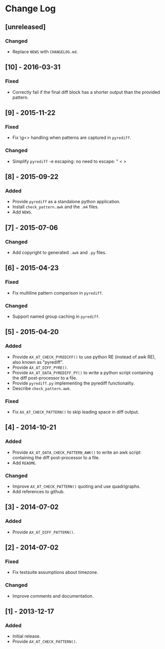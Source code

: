# Change Log

## [unreleased]
### Changed
- Replace `NEWS` with `CHANGELOG.md`.

## [10] - 2016-03-31
### Fixed
- Correctly fail if the final diff block has a shorter output than
the provided pattern.

## [9] - 2015-11-22
### Fixed
- Fix \g<> handling when patterns are captured in `pyrediff`.
### Changed
- Simplify `pyrediff` -e escaping: no need to escape: " < >

## [8] - 2015-09-22
### Added
- Provide `pyrediff` as a standalone python application.
- Install `check_pattern.awk` and the `.m4` files.
- Add `NEWS`.

## [7] - 2015-07-06
### Changed
- Add copyright to generated `.awk` and `.py` files.

## [6] - 2015-04-23
### Fixed
- Fix multiline pattern comparison in `pyrediff`.
### Changed
- Support named group caching in `pyrediff`.

## [5] - 2015-04-20
### Added
- Provide `AX_AT_CHECK_PYREDIFF()` to use python RE (instead of awk RE),
also known as "pyrediff".
- Provide `AX_AT_DIFF_PYRE()`.
- Provide `AX_AT_DATA_PYREDIFF_PY()` to write a python script
containing the diff post-processor to a file.
- Provide `pyrediff.py` implementing the pyrediff functionality.
- Describe `check_pattern.awk`.
### Fixed
- Fix `AX_AT_CHECK_PATTERN()` to skip leading space in diff output.

## [4] - 2014-10-21
### Added
- Provide `AX_AT_DATA_CHECK_PATTERN_AWK()` to write an awk script
containing the diff post-processor to a file.
- Add `README`.
### Changed
- Improve `AX_AT_CHECK_PATTERN()` quoting and use quadrigraphs.
- Add references to github.

## [3] - 2014-07-02
### Added
- Provide `AX_AT_DIFF_PATTERN()`.

## [2] - 2014-07-02
### Fixed
- Fix testsuite assumptions about timezone.
### Changed
- Improve comments and documentation.

## [1] - 2013-12-17
### Added
- Initial release.
- Provide `AX_AT_CHECK_PATTERN()`.
